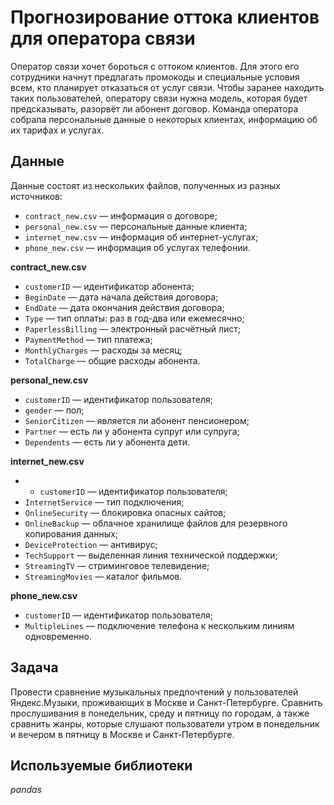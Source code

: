 # Прогнозирование оттока клиентов для оператора связи
Оператор связи хочет бороться с оттоком клиентов. Для этого его сотрудники начнут предлагать промокоды и специальные условия всем, кто планирует отказаться от услуг связи. Чтобы заранее находить таких пользователей, оператору связи нужна модель, которая будет предсказывать, разорвёт ли абонент договор. Команда оператора собрала персональные данные о некоторых клиентах, информацию об их тарифах и услугах. 


## Данные

Данные состоят из нескольких файлов, полученных из разных источников:
- `contract_new.csv` — информация о договоре;
- `personal_new.csv` — персональные данные клиента;
- `internet_new.csv` — информация об интернет-услугах;
- `phone_new.csv` — информация об услугах телефонии.

**contract_new.csv**
- `customerID` — идентификатор абонента;
- `BeginDate` — дата начала действия договора;
- `EndDate` — дата окончания действия договора;
- `Type` — тип оплаты: раз в год-два или ежемесячно;
- `PaperlessBilling` — электронный расчётный лист;
- `PaymentMethod` — тип платежа;
- `MonthlyCharges` — расходы за месяц;
- `TotalCharge` — общие расходы абонента.

**personal_new.csv**
- `customerID` — идентификатор пользователя;
- `gender` — пол;
- `SeniorCitizen` — является ли абонент пенсионером;
- `Partner` — есть ли у абонента супруг или супруга;
- `Dependents` — есть ли у абонента дети.

**internet_new.csv**
- - `customerID` — идентификатор пользователя;
- `InternetService` — тип подключения;
- `OnlineSecurity` — блокировка опасных сайтов;
- `OnlineBackup` — облачное хранилище файлов для резервного копирования данных;
- `DeviceProtection` — антивирус;
- `TechSupport` — выделенная линия технической поддержки;
- `StreamingTV` — стриминговое телевидение;
- `StreamingMovies` — каталог фильмов.

**phone_new.csv**
- `customerID` — идентификатор пользователя;
- `MultipleLines` — подключение телефона к нескольким линиям одновременно.
  
## Задача

Провести сравнение музыкальных предпочтений у пользователей Яндекс.Музыки, проживающих в Москве и Санкт-Петербурге. Сравнить прослушивания в понедельник, среду и пятницу по городам, а также сравнить жанры, которые слушают пользователи утром в понедельник и вечером в пятницу в Москве и Санкт-Петербурге.  

## Используемые библиотеки
*pandas*
